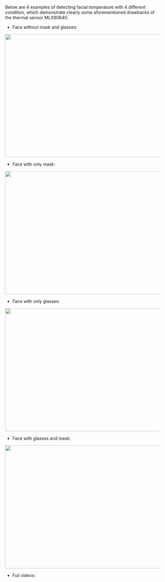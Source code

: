 Below are 4 examples of detecting facial temperature with 4 different condition, which demonstrate clearly some aforementioned drawbacks of the thermal sensor MLX90640.

* Face without mask and glasses:

<img src="https://github.com/hungggdo/thermal-and-visible-images-fusion/blob/main/figures/proof_of_concepts/Face%20without%20glasses%20and%20mask.png" width="640" height="400" />


* Face with only mask:

<img src="https://github.com/hungggdo/thermal-and-visible-images-fusion/blob/main/figures/proof_of_concepts/Face%20with%20only%20mask.png" width="640" height="400" />


* Face with only glasses:

<img src="https://github.com/hungggdo/thermal-and-visible-images-fusion/blob/main/figures/proof_of_concepts/Face%20with%20only%20glasses.png" width="640" height="400" />


* Face with glasses and mask:

<img src="https://github.com/hungggdo/thermal-and-visible-images-fusion/blob/main/figures/proof_of_concepts/Face%20with%20glasses%20and%20mask.png" width="640" height="400" />


* Full videos:
